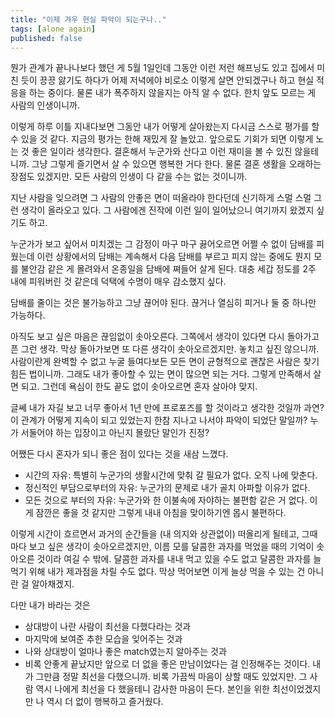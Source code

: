 ```yaml
---
title: "이제 겨우 현실 파악이 되는구나.."
tags: [alone again]
published: false
---
```


뭔가 관계가 끝나나보다 했던 게 5월 1일인데 그동안 이런 저런 해프닝도 있고 집에서 미친 듯이 끙끙 앓기도 하다가 어제 저녁에야 비로소 이렇게 살면 안되겠구나 하고 현실 적응을 하는 중이다. 물론 내가 폭주하지 않을지는 아직 알 수 없다. 한치 앞도 모르는 게 사람의 인생이니까.

이렇게 하루 이틀 지내다보면 그동안 내가 어떻게 살아왔는지 다시금 스스로 평가를 할 수 있을 것 같다. 지금의 평가는 한해 재밌게 잘 놀았고. 앞으로도 기회가 되면 이렇게 노는 것 좋은 일이라 생각한다. 결혼해서 누군가와 산다고 이런 재미을 볼 수 있진 않을테니까. 그냥 그렇게 즐기면서 살 수 있으면 행복한 거다 한다. 물론 결혼 생활을 오래하는 장점도 있겠지만. 모든 사람의 인생이 다 같을 수는 없는 것이니까.

지난 사람을 잊으려면 그 사람의 안좋은 면이 떠올라야 한다던데 신기하게 스멀 스멀 그런 생각이 올라오고 있다. 그 사람에겐 진작에 이런 일이 일어났으니 여기까지 왔겠지 싶기도 하고. 

누군가가 보고 싶어서 미치겠는 그 감정이 마구 마구 끓어오르면 어쩔 수 없이 담배를 피웠는데 이런 상황에서의 담배는 계속해서 다음 담배를 부르고 피지 않는 중에도 뭔지 모를 불안감 같은 게 몰려와서 온종일을 담배에 쪄들어 살게 된다. 대충 세갑 정도를 2주 내에 피워버린 것 같은데 덕택에 수명이 매우 감소했지 싶다.

담배를 줄이는 것은 불가능하고 그냥 끊어야 된다. 끊거나 열심히 피거나 둘 중 하나만 가능하다. 

아직도 보고 싶은 마음은 끊임없이 솟아오른다. 그쪽에서 생각이 있다면 다시 돌아가고픈 그런 생각. 막상 돌아가보면 또 다른 생각이 솟아오르겠지만. 놓치고 싶진 않으니까. 사람이란게 완벽할 수 없고 누굴 들여다보든 모든 면이 균형적으로 괜찮은 사람은 찾기 힘든 법이니까. 그래도 내가 좋아할 수 있는 면이 많으면 되는 거다. 그렇게 만족해서 살면 되고. 그런데 욕심이 한도 끝도 없이 솟아오르면 혼자 살아야 맞지.

글쎄 내가 자길 보고 너무 좋아서 1년 만에 프로포즈를 할 것이라고 생각한 것일까 과연? 이 관계가 어떻게 지속이 되고 있었는지 한참 지나고 나서야 파악이 되었단 말일까? 누가 서둘어야 하는 입장이고 아닌지 몰랐단 말인가 진정?

어쨌든 다시 혼자가 되니 좋은 점이 있다는 것을 새삼 느꼈다.
- 시간의 자유: 특별히 누군가의 생활시간에 맞춰 갈 필요가 없다. 오직 나에 맞춘다.
- 정신적인 부담으로부터의 자유: 누군가의 문제로 내가 골치 아파할 이유가 없다.
- 모든 것으로 부터의 자유: 누군가와 한 이불속에 자야하는 불편함 같은 거 없다. 이게 잠깐은 좋을 것 같지만 그렇게 내내 아침을 맞이하기엔 몹시 불편하다. 

이렇게 시간이 흐르면서 과거의 순간들을 (내 의지와 상관없이) 떠올리게 될테고, 그때마다 보고 싶은 생각이 솟아오르겠지만, 이름 모를 달콤한 과자를 먹었을 때의 기억이 솟아오른 것이라 여길 수 밖에. 달콤한 과자를 내내 먹고 있을 수도 없고 달콤한 과자를 늘 먹기 위해 내가 제과점을 차릴 수도 없다. 막상 먹어보면 이게 늘상 먹을 수 있는 건 아니란 걸 알아채겠지.

다만 내가 바라는 것은
- 상대방이 나란 사람이 최선을 다했다라는 것과
- 마지막에 보여준 추한 모습을 잊어주는 것과
- 나와 상대방이 얼마나 좋은 match였는지 알아주는 것과
- 비록 안좋게 끝났지만 앞으로 더 없을 좋은 만남이었다는 걸
인정해주는 것이다. 내가 그만큼 정말 최선을 다했으니까. 비록 가끔씩 마음이 상할 때도 있었지만. 그 사람 역시 나에게 최선을 다 했을테니 감사한 마음이 든다. 본인을 위한 최선이었겠지만 나 역시 더 없이 행복하고 즐거웠다. 

